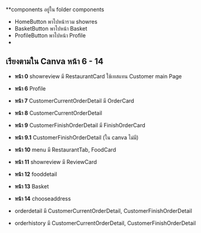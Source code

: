 **components อยู่ใน folder components
- HomeButton พาไปหน้ารวม showres 
- BasketButton พาไปหน้า Basket
- ProfileButton พาไปหน้า Profile
- 
## เรียงตามใน Canva หน้า 6 - 14
- **หน้า 0** showreview มี RestaurantCard ใช้เทสแทน Customer main Page
- **หน้า 6** Profile
- **หน้า 7** CustomerCurrentOrderDetail มี OrderCard
- **หน้า 8** CustomerCurrentOrderDetail
- **หน้า 9** CustomerFinishOrderDetail มี FinishOrderCard
- **หน้า 9.1** CustomerFinishOrderDetail (ใน canva ไม่มี)
- **หน้า 10** menu มี RestaurantTab, FoodCard
- **หน้า 11** showreview มี ReviewCard
- **หน้า 12** fooddetail
- **หน้า 13** Basket
- **หน้า 14** chooseaddress

- orderdetail มี CustomerCurrentOrderDetail, CustomerFinishOrderDetail
- orderhistory มี CustomerCurrentOrderDetail, CustomerFinishOrderDetail
